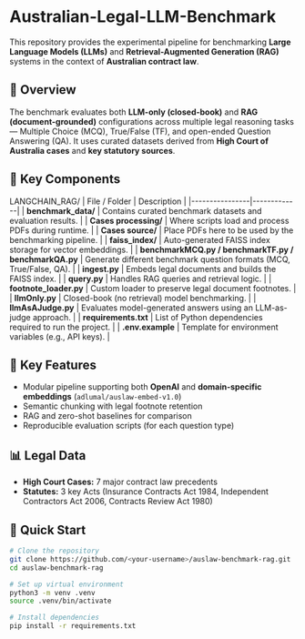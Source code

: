 # Australian-Legal-LLM-Benchmark
This repository provides the experimental pipeline for benchmarking **Large Language Models (LLMs)** and **Retrieval-Augmented Generation (RAG)** systems in the context of **Australian contract law**.

## 📘 Overview
The benchmark evaluates both **LLM-only (closed-book)** and **RAG (document-grounded)** configurations across multiple legal reasoning tasks — Multiple Choice (MCQ), True/False (TF), and open-ended Question Answering (QA). It uses curated datasets derived from **High Court of Australia cases** and **key statutory sources**.

## 🧩 Key Components
LANGCHAIN_RAG/
| File / Folder | Description |
|----------------|-------------|
| **benchmark_data/** | Contains curated benchmark datasets and evaluation results. |
| **Cases processing/** | Where scripts load and process PDFs during runtime. |
| **Cases source/** | Place PDFs here to be used by the benchmarking pipeline. |
| **faiss_index/** | Auto-generated FAISS index storage for vector embeddings. |
| **benchmarkMCQ.py / benchmarkTF.py / benchmarkQA.py** | Generate different benchmark question formats (MCQ, True/False, QA). |
| **ingest.py** | Embeds legal documents and builds the FAISS index. |
| **query.py** | Handles RAG queries and retrieval logic. |
| **footnote_loader.py** | Custom loader to preserve legal document footnotes. |
| **llmOnly.py** | Closed-book (no retrieval) model benchmarking. |
| **llmAsAJudge.py** | Evaluates model-generated answers using an LLM-as-judge approach. |
| **requirements.txt** | List of Python dependencies required to run the project. |
| **.env.example** | Template for environment variables (e.g., API keys). |


## 🧠 Key Features
- Modular pipeline supporting both **OpenAI** and **domain-specific embeddings** (`adlumal/auslaw-embed-v1.0`)
- Semantic chunking with legal footnote retention
- RAG and zero-shot baselines for comparison
- Reproducible evaluation scripts (for each question type)

## 📊 Legal Data
- **High Court Cases:** 7 major contract law precedents
- **Statutes:** 3 key Acts (Insurance Contracts Act 1984, Independent Contractors Act 2006, Contracts Review Act 1980)

## 🚀 Quick Start
```bash
# Clone the repository
git clone https://github.com/<your-username>/auslaw-benchmark-rag.git
cd auslaw-benchmark-rag

# Set up virtual environment
python3 -m venv .venv
source .venv/bin/activate

# Install dependencies
pip install -r requirements.txt
